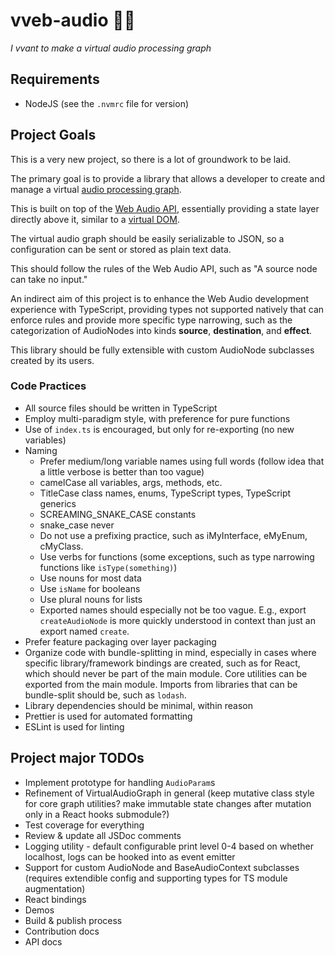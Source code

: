 # vveb-audio 🧛🎶

_I vvant to make a virtual audio processing graph_

## Requirements

- NodeJS (see the `.nvmrc` file for version)

## Project Goals

This is a very new project, so there is a lot of groundwork to be laid.

The primary goal is to provide a library that allows a developer to
create and manage a virtual [audio processing graph](https://developer.mozilla.org/en-US/docs/Web/API/Web_Audio_API/Basic_concepts_behind_Web_Audio_API#audio_graphs).

This is built on top of the [Web Audio API](https://developer.mozilla.org/en-US/docs/Web/API/Web_Audio_API), essentially providing a state layer directly above it, similar to a [virtual DOM](https://en.wikipedia.org/wiki/Virtual_DOM).

The virtual audio graph should be easily serializable to JSON, so a configuration can be sent or stored as plain text data.

This should follow the rules of the Web Audio API, such as "A source node can take no input."

An indirect aim of this project is to enhance the Web Audio development experience with TypeScript, providing types not supported natively that can enforce rules and provide more specific type narrowing, such as the categorization of AudioNodes into kinds **source**, **destination**, and **effect**.

This library should be fully extensible with custom AudioNode subclasses created by its users.

### Code Practices

- All source files should be written in TypeScript
- Employ multi-paradigm style, with preference for pure functions
- Use of `index.ts` is encouraged, but only for re-exporting (no new variables)
- Naming
  - Prefer medium/long variable names using full words (follow idea that a little verbose is better than too vague)
  - camelCase all variables, args, methods, etc.
  - TitleCase class names, enums, TypeScript types, TypeScript generics
  - SCREAMING_SNAKE_CASE constants
  - snake_case never
  - Do not use a prefixing practice, such as iMyInterface, eMyEnum, cMyClass.
  - Use verbs for functions (some exceptions, such as type narrowing functions like `isType(something)`)
  - Use nouns for most data
  - Use `isName` for booleans
  - Use plural nouns for lists
  - Exported names should especially not be too vague. E.g., export `createAudioNode` is more quickly understood in context than just an export named `create`.
- Prefer feature packaging over layer packaging
- Organize code with bundle-splitting in mind, especially in cases where specific library/framework bindings are created, such as for React, which should never be part of the main module. Core utilities can be exported from the main module. Imports from libraries that can be bundle-split should be, such as `lodash`.
- Library dependencies should be minimal, within reason
- Prettier is used for automated formatting
- ESLint is used for linting

## Project major TODOs

- Implement prototype for handling `AudioParam`s
- Refinement of VirtualAudioGraph in general (keep mutative class style for core graph utilities? make immutable state changes after mutation only in a React hooks submodule?)
- Test coverage for everything
- Review & update all JSDoc comments
- Logging utility - default configurable print level 0-4 based on whether localhost, logs can be hooked into as event emitter
- Support for custom AudioNode and BaseAudioContext subclasses (requires extendible config and supporting types for TS module augmentation)
- React bindings
- Demos
- Build & publish process
- Contribution docs
- API docs
